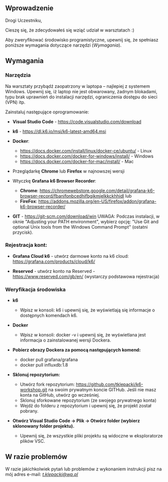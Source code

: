 ## Wprowadzenie

Drogi Uczestniku,

Cieszę się, że zdecydowałeś się wziąć udział w warsztatach :)

Aby zweryfikować środowisko programistyczne, upewnij się, że spełniasz poniższe wymagania dotyczące narzędzi (_Wymagania_).

## Wymagania
### Narzędzia
Na warsztaty przybądź zaopatrzony w laptopa – najlepiej z systemem Windows. Upewnij się, iż laptop nie jest obwarowany, żadnym blokadami, typu brak uprawnień do instalacji narzędzi, ograniczenia dostępu do sieci (VPN) itp. 

Zainstaluj następujące oprogramowanie:

- **Visual Studio Code** - https://code.visualstudio.com/download

- **k6** - https://dl.k6.io/msi/k6-latest-amd64.msi
  
- **Docker**:
  - https://docs.docker.com/install/linux/docker-ce/ubuntu/ - Linux
  - https://docs.docker.com/docker-for-windows/install/ - Windows
  - https://docs.docker.com/docker-for-mac/install/ - Mac

- Przeglądarkę **Chrome** lub **Firefox** w najnowszej wersji


- Wtyczkę **Grafana k6 Browser Recorder**:
  - **Chrome**: https://chromewebstore.google.com/detail/grafana-k6-browser-record/fbanjfonbcedhifbgikmjelkkckhhidl
  lub
  - **FireFox**: https://addons.mozilla.org/en-US/firefox/addon/grafana-k6-browser-recorder/

- **GIT** - https://git-scm.com/download/win
UWAGA: Podczas instalacji, w oknie "Adjusting your PATH environment", wybierz opcję: "Use Git and optional Unix tools from the Windows Command Prompt" (ostatni przycisk).

### Rejestracja kont:

- **Grafana Cloud k6** - utwórz darmowe konto na k6 cloud: https://grafana.com/products/cloud/k6/

- **Reserved** - utwórz konto na Reserved - https://www.reserved.com/gb/en/ (wystarczy podstawowa rejestracja)

### Weryfikacja środowiska
- **k6**
	- Wpisz w konsoli: k6 i upewnij się, że wyświetlają się informacje o dostępnych komendach k6.
- **Docker**
	- Wpisz w konsoli: docker -v i upewnij się, że wyświetlana jest informacja o zainstalowanej wersji Dockera.
	
- **Pobierz obrazy Dockera za pomocą następujących komend:**
	-   docker pull grafana/grafana
	-   docker pull influxdb:1.8
   
 - **Sklonuj repozytorium:**
   - Utwórz fork repozytorium: https://github.com/tklepacki/k6-workshop.git na swoim prywatnym koncie GITHub. Jeśli nie masz konta na GitHub, utwórz go wcześniej.
   - Sklonuj sforkowane repozytorium (ze swojego prywatnego konta)
   - Wejdź do folderu z repozytorium i upewnij się, że projekt został pobrany.

- **Otwórz Visual Studio Code -> Plik -> Otwórz folder (wybierz sklonowany folder projektu).**
  - Upewnij się, że wszystkie pliki projektu są widoczne w eksploratorze plików VSC.

## W razie problemów
W razie jakichkolwiek pytań lub problemów z wykonaniem instrukcji pisz na mój adres e-mail: *t.klepacki@wp.pl*
